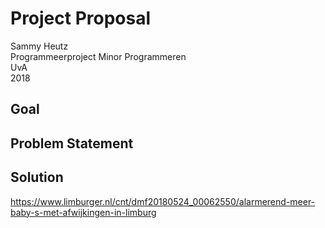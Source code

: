# Project Proposal
Sammy Heutz  
Programmeerproject Minor Programmeren   
UvA   
2018  

## Goal

## Problem Statement

## Solution



https://www.limburger.nl/cnt/dmf20180524_00062550/alarmerend-meer-baby-s-met-afwijkingen-in-limburg
